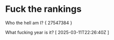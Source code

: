 # Fuck the rankings

Who the hell am I?
{ 27547384 }

What fucking year is it?
[ 2025-03-11T22:26:40Z ]
